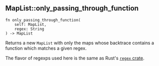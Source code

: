 ## MapList::only_passing_through_function

```rhai
fn only_passing_through_function(
    self: MapList,
    regex: String
) -> MapList
```

Returns a new `MapList` with only the maps whose backtrace contains a function which matches a given regex.

The flavor of regexps used here is the same as Rust's [`regex` crate](https://docs.rs/regex).

